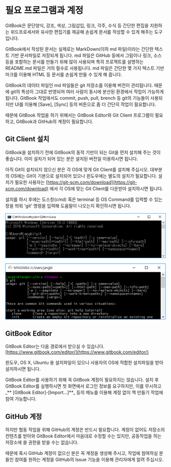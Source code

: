 # 필요 프로그램과 계정

GitBook은 문단양식, 강조, 색상, 그림삽입, 링크, 각주, 수식 등 간단한 편집을 지원하는 위드프로세서와 유사한 편집기를 제공해 손쉽게 문서를 작성할 수 있게 해주는 도구입니다.

GitBook에서 작성된 문서는 실제로는 MarkDown\(이하 md 파일\)이라는 간단한 텍스트 기반 문서파일로 저장되게 됩니다. md 파일은 GitHub 둥에서 그림이나 링크, 소스 등을 포함하는 문서를 만들기 위해 많이 사용되며 특히 프로젝트를 설명하는 README.md 파일은 거의 필수로 사용됩니다. md 파일은 간단한 몇 가지 텍스트 기반 마크를 이용해 HTML 등 문서를 손쉽게 만들 수 있게 해 줍니다.

GitBook의 데이터 파일인 md 파일들은 git 저장소를 이용해 버전이 관리됩니다. 때문에 git의 특성이 그대로 반영되어 여러 사람이 동시에 분산된 환경에서 작업이 가능하게 됩니다. GitBook 작업에서도 commit, push, pull, brench 등 git의 기능들이 사용되지만 UI를 이용해 \[Save\], \[Sync\] 등의 버튼으로 좀 더 간단히 작업이 필요합니다.

때문에 GitBook 작업을 하기 위해서는 GitBook Editor와 Git Client 프로그램이 필요하고, GitBook과 GitHub의 계정이 필요합니다.

## Git Client 설치

GitBook을 설치하기 전에 GitBook의 동작 기반이 되는 Git을 먼저 설치해 주는 것이 좋습니다. 이미 설치가 되어 있는 분은 설치된 버전일 이용하시면 됩니다.

아직 Git이 설치되지 않으신 분은 각 OS에 맞게 Git Client를 설치해 주십시오. 대부분의 OS에는 Git이 기본으로 설치되어 있으나 윈도우에는 별도의 설치가 필요합니다. 설치가 필요한 사용자는  [https://git-scm.com/download](https://git-scm.com/download) 에서 각 OS에 맞는 Git Client를 다운받아 설치하시면 됩니다.

설치를 하시 후에는  도스창\(cmd\) 혹은 terminal 등 OS Command를 입력할 수 있는 창을 띄워 'git' 명령을 입력해 도움말이 나오는지 확인하시면 됩니다.

![](/assets/git_win.png)

![](/assets/git_linux.png)

## GitBook Editor

GitBook Editor는 다음 경로에서 받으실 수 있습니다.  [https://www.gitbook.com/editor/](https://www.gitbook.com/editor/)

윈도우, OS X, Ubuntu 용 설치파일이 있으니 사용자의 OS에 적합한 설치파일을 받아 설치하시면 됩니다. 

GitBook Editor를 사용하기 위해 꼭 GitBook 계정이 필요하지는 않습니다. 설치 후 GitBook Editor를 실행하시면 첫 화면에서 로그인 정보를 요구하지만, 이를 무시하고_** \[GitBook Editor\]-\[Import...\]**_ 등의 메뉴를 이용해 계정 없이 책 만들기 작업에 참여 가능합니다. 

## GitHub 계정

하지만 협동 작업을 위해 GitHub의 계정은 반드시 필요합니다. 계정이 없어도 저장소의 컨텐츠를 받아와 GitBook Editor에서 마음대로 수정할 수는 있지만, 공동작업을 하는 저장소에 쓸 권한을 받을 수는 없습니다.

때문에 혹시 GitHub 계정이 없으신 분은 꼭 계정을 생성해 주시고, 작업에 참여하실 분들인 참여를 원하는 계정을 GitHub의 Issue 기능을 이용해 관리자에게 알려 주십시오.



